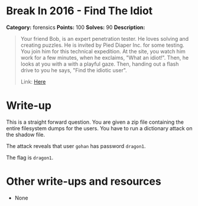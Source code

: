 # Break In 2016 - Find The Idiot

**Category:** forensics
**Points:** 100
**Solves:** 90
**Description:**

> Your friend Bob, is an expert penetration tester. 
> He loves solving and creating puzzles. 
> He is invited by Pied Diaper Inc. for some testing. 
> You join him for this technical expedition.  At the site, you watch 
> him work for a few minutes, when he exclaims, "What an idiot!". Then,
> he looks at you with a with a playful gaze. 
> Then, handing out a flash drive to you he says, "Find the idiotic user".
>
> Link: [Here](find-the-idiot.zip)

# Write-up

This is a straight forward question. You are given a zip file containing the
entire filesystem dumps for the users. You have to run a dictionary attack on the
shadow file.

The attack reveals that user `gohan` has password `dragon1`. 

The flag is `dragon1`.

# Other write-ups and resources 

* None

